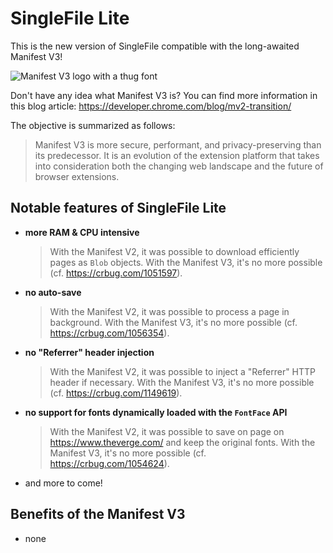 # SingleFile Lite

This is the new version of SingleFile compatible with the long-awaited Manifest
V3!

![Manifest V3 logo with a thug font](https://github.com/gildas-lormeau/SingleFile-Lite/blob/main/promo.png?raw=true)

Don't have any idea what Manifest V3 is? You can find more information in this
blog article: https://developer.chrome.com/blog/mv2-transition/

The objective is summarized as follows:

> Manifest V3 is more secure, performant, and privacy-preserving than its
> predecessor. It is an evolution of the extension platform that takes into
> consideration both the changing web landscape and the future of browser
> extensions.

## Notable features of SingleFile Lite

- **more RAM & CPU intensive**

  > With the Manifest V2, it was possible to download efficiently pages as
  > `Blob` objects. With the Manifest V3, it's no more possible (cf.
  > https://crbug.com/1051597).

- **no auto-save**

  > With the Manifest V2, it was possible to process a page in background. With
  > the Manifest V3, it's no more possible (cf. https://crbug.com/1056354).

- **no "Referrer" header injection**

  > With the Manifest V2, it was possible to inject a "Referrer" HTTP header if
  > necessary. With the Manifest V3, it's no more possible (cf.
  > https://crbug.com/1149619).

- **no support for fonts dynamically loaded with the `FontFace` API**

  > With the Manifest V2, it was possible to save on page on
  > https://www.theverge.com/ and keep the original fonts. With the Manifest V3,
  > it's no more possible (cf. https://crbug.com/1054624).

- and more to come!

## Benefits of the Manifest V3

- none

